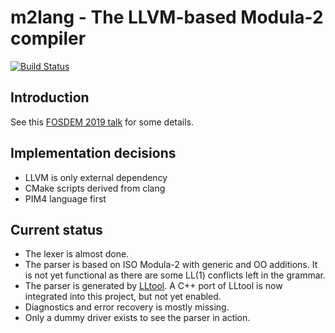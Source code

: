 m2lang - The LLVM-based Modula-2 compiler
=========================================

[![Build Status](https://travis-ci.org/redstar/m2lang.png?branch=master)][1]


Introduction
------------

See this [FOSDEM 2019 talk](https://fosdem.org/2019/schedule/event/llvm_irgen/) for some details.

Implementation decisions
------------------------

 - LLVM is only external dependency
 - CMake scripts derived from clang
 - PIM4 language first

Current status
--------------

- The lexer is almost done.
- The parser is based on ISO Modula-2 with generic and OO additions.
  It is not yet functional as there are some LL(1) conflicts left in the grammar.
- The parser is generated by [LLtool](https://github.com/redstar/LLtool). A C++
  port of LLtool is now integrated into this project, but not yet enabled.
- Diagnostics and error recovery is mostly missing.
- Only a dummy driver exists to see the parser in action.

[1]: https://travis-ci.org/redstar/m2lang "Travis CI Build Status"